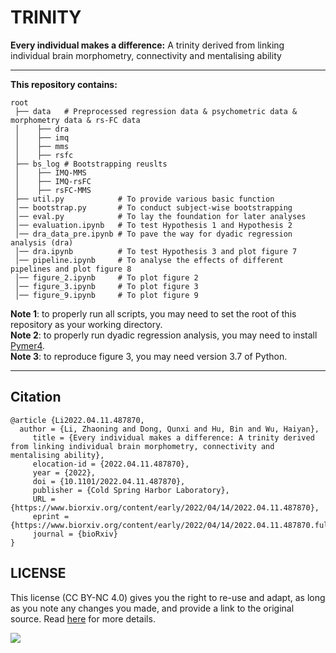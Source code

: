 # TRINITY
**Every individual makes a difference:** A trinity derived from linking individual brain morphometry, connectivity and mentalising ability

___
**This repository contains:**
```
root
 ├── data   # Preprocessed regression data & psychometric data & morphometry data & rs-FC data
 │    ├── dra 
 │    ├── imq 
 │    ├── mms
 │    ├── rsfc
 ├── bs_log # Bootstrapping reuslts
 │    ├── IMQ-MMS
 │    ├── IMQ-rsFC
 │    ├── rsFC-MMS
 ├── util.py            # To provide various basic function
 │── bootstrap.py       # To conduct subject-wise bootstrapping 
 │── eval.py            # To lay the foundation for later analyses
 │── evaluation.ipynb   # To test Hypothesis 1 and Hypothesis 2
 │── dra_data_pre.ipynb # To pave the way for dyadic regression analysis (dra)
 │── dra.ipynb          # To test Hypothesis 3 and plot figure 7
 │── pipeline.ipynb     # To analyse the effects of different pipelines and plot figure 8
 │── figure_2.ipynb     # To plot figure 2
 │── figure_3.ipynb     # To plot figure 3
 │── figure_9.ipynb     # To plot figure 9
```

**Note 1**: to properly run all scripts, you may need to set the root of this repository as your working directory. <br />
**Note 2**: to properly run dyadic regression analysis, you may need to install [Pymer4](https://eshinjolly.com/pymer4/). <br />
**Note 3**: to reproduce figure 3, you may need version 3.7 of Python. <br />
___

## Citation

    @article {Li2022.04.11.487870,
      author = {Li, Zhaoning and Dong, Qunxi and Hu, Bin and Wu, Haiyan},
	     title = {Every individual makes a difference: A trinity derived from linking individual brain morphometry, connectivity and mentalising ability},
	     elocation-id = {2022.04.11.487870},
	     year = {2022},
	     doi = {10.1101/2022.04.11.487870},
	     publisher = {Cold Spring Harbor Laboratory},
	     URL = {https://www.biorxiv.org/content/early/2022/04/14/2022.04.11.487870},
	     eprint = {https://www.biorxiv.org/content/early/2022/04/14/2022.04.11.487870.full.pdf},
	     journal = {bioRxiv}
    }

## LICENSE

This license (CC BY-NC 4.0) gives you the right to re-use and adapt, as long as you note any changes you made, and provide a link to the original source. Read [here](https://creativecommons.org/licenses/by-nc/4.0/) for more details. 

![](https://upload.wikimedia.org/wikipedia/commons/9/99/Cc-by-nc_icon.svg)
